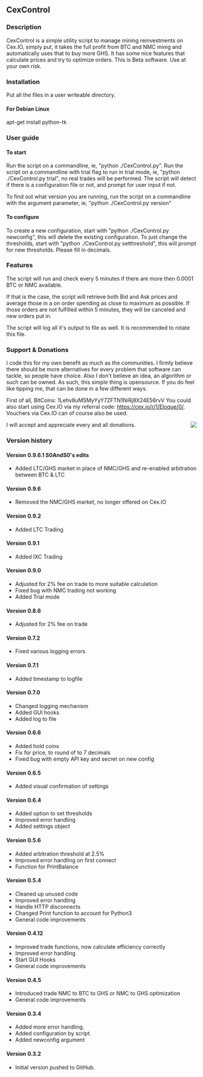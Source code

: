 ## CexControl
### Description
CexControl is a simple utility script to manage mining reinvestments on Cex.IO, simply put, it takes the full profit from BTC and NMC minig and automatically uses that to buy more GHS. It has some nice features that calculate prices and try to optimize orders.
This is Beta software. Use at your own risk.

### Installation
Put all the files in a user writeable directory.
#### For Debian Linux
apt-get install python-tk

### User guide
#### To start
Run the script on a commandline, ie, "python ./CexControl.py".
Run the script on a commandline with trial flag to run in trial mode, ie, "python ./CexControl.py trial", no real trades will be performed.
The script will detect if there is a configuration file or not, and prompt for user input if not.

To find out what version you are running, run the script on a commandline with the argument parameter, ie, "python ./CexControl.py version"

#### To configure
To create a new configuration, start with "python ./CexControl.py newconfig", this will delete the existing configuration.
To just change the thresholds, start with "python ./CexControl.py setthreshold", this will prompt for new thresholds. Please fill in decimals.


### Features
The script will run and check every 5 minutes if there are more then 0.0001 BTC or NMC available.

If that is the case, the script will retrieve both Bid and Ask prices and average those in a on order spending as close to maximum as possible. If those orders are not fulfilled within 5 minutes, they will be canceled and new orders put in.

The script will log all it's output to file as well. It is recommended to rotate this file.

### Support & Donations
I code this for my own benefit as much as the communities. I firmly believe there should be more alternatives for every problem that software can tackle, so people have choice. Also I don't believe an idea, an algorithm or such can be owned. As such, this simple thing is opensource. If you do feel like tipping me, that can be done in a few different ways.

First of all, BitCoins: 1Lehv8uMSMyYyY7ZFTN1NiRj8X24E56rvV
You could also start using Cex.IO via my referral code: https://cex.io/r/1/Eloque/0/.
Vouchers via Cex.IO can of course also be used.

<img style="float:right" src="https://raw.github.com/Eloque/CexControl/master/donate.png" />

I will accept and appreciate every and all donations.

### Version history
#### Version 0.9.6.1 	S0AndS0's edits
- Added LTC/GHS market in place of NMC/GHS and re-enabled arbitration between BTC & LTC

#### Version 0.9.6 
- Removed the NMC/GHS market, no longer offered on Cex.IO

#### Version 0.9.2
- Added LTC Trading

#### Version 0.9.1
- Added IXC Trading

#### Version 0.9.0
- Adjusted for 2% fee on trade to more suitable calculation
- Fixed bug with NMC trading not working
- Added Trial mode

#### Version 0.8.6
- Adjusted for 2% fee on trade

#### Version 0.7.2
- Fixed various logging errors

#### Version 0.7.1
- Added timestamp to logfile

#### Version 0.7.0
- Changed logging mechanism
- Added GUI hooks
- Added log to file

#### Version 0.6.6
- Added hold coins
- Fix for price, to round of to 7 decimals
- Fixed bug with empty API key and secret on new config

#### Version 0.6.5
- Added visual confirmation of settings

#### Version 0.6.4
- Added option to set thresholds
- Improved error handling
- Added settings object

#### Version 0.5.6
- Added arbitration threshold at 2.5%
- Improved error handling on first connect
- Function for PrintBalance

#### Version 0.5.4
- Cleaned up unused code
- Improved error handling
- Handle HTTP disconnects
- Changed Print function to account for Python3
- General code improvements

#### Version 0.4.12
- Improved trade functions, now calculate efficiency correctly
- Improved error handling
- Start GUI Hooks
- General code improvements

#### Version 0.4.5
- Introduced trade NMC to BTC to GHS or NMC to GHS optimization
- General code improvements

#### Version 0.3.4
- Added more error handling.
- Added configuration by script.
- Added newconfig argument

#### Version 0.3.2
- Initial version pushed to GitHub.


